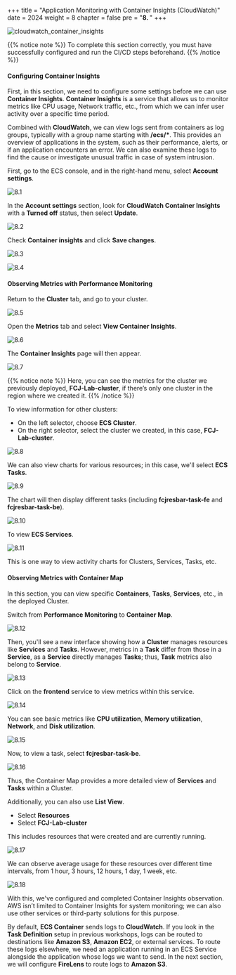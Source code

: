 +++
title = "Application Monitoring with Container Insights (CloudWatch)"
date = 2024
weight = 8
chapter = false
pre = "<b>8. </b>"
+++

![cloudwatch_container_insights](/images/8-monitoring-with-container-insights/cloudwatch_container_insights.png)

{{% notice note %}}
To complete this section correctly, you must have successfully configured and run the CI/CD steps beforehand.
{{% /notice %}}

#### Configuring Container Insights

First, in this section, we need to configure some settings before we can use **Container Insights**. **Container Insights** is a service that allows us to monitor metrics like CPU usage, Network traffic, etc., from which we can infer user activity over a specific time period.

Combined with **CloudWatch**, we can view logs sent from containers as log groups, typically with a group name starting with **/ecs/\***. This provides an overview of applications in the system, such as their performance, alerts, or if an application encounters an error. We can also examine these logs to find the cause or investigate unusual traffic in case of system intrusion.

First, go to the ECS console, and in the right-hand menu, select **Account settings**.

![8.1](/images/8-monitoring-with-container-insights/8.1.png)

In the **Account settings** section, look for **CloudWatch Container Insights** with a **Turned off** status, then select **Update**.

![8.2](/images/8-monitoring-with-container-insights/8.2.png)

Check **Container insights** and click **Save changes**.

![8.3](/images/8-monitoring-with-container-insights/8.3.png)

![8.4](/images/8-monitoring-with-container-insights/8.4.png)

#### Observing Metrics with Performance Monitoring

Return to the **Cluster** tab, and go to your cluster.

![8.5](/images/8-monitoring-with-container-insights/8.5.png)

Open the **Metrics** tab and select **View Container Insights**.

![8.6](/images/8-monitoring-with-container-insights/8.6.png)

The **Container Insights** page will then appear.

![8.7](/images/8-monitoring-with-container-insights/8.7.png)

{{% notice note %}}
Here, you can see the metrics for the cluster we previously deployed, **FCJ-Lab-cluster**, if there’s only one cluster in the region where we created it.
{{% /notice %}}

To view information for other clusters:

- On the left selector, choose **ECS Cluster**.
- On the right selector, select the cluster we created, in this case, **FCJ-Lab-cluster**.

![8.8](/images/8-monitoring-with-container-insights/8.8.png)

We can also view charts for various resources; in this case, we'll select **ECS Tasks**.

![8.9](/images/8-monitoring-with-container-insights/8.9.png)

The chart will then display different tasks (including **fcjresbar-task-fe** and **fcjresbar-task-be**).

![8.10](/images/8-monitoring-with-container-insights/8.10.png)

To view **ECS Services**.

![8.11](/images/8-monitoring-with-container-insights/8.11.png)

This is one way to view activity charts for Clusters, Services, Tasks, etc.

#### Observing Metrics with Container Map

In this section, you can view specific **Containers**, **Tasks**, **Services**, etc., in the deployed Cluster.

Switch from **Performance Monitoring** to **Container Map**.

![8.12](/images/8-monitoring-with-container-insights/8.12.png)

Then, you'll see a new interface showing how a **Cluster** manages resources like **Services** and **Tasks**. However, metrics in a **Task** differ from those in a **Service**, as a **Service** directly manages **Tasks**; thus, **Task** metrics also belong to **Service**.

![8.13](/images/8-monitoring-with-container-insights/8.13.png)

Click on the **frontend** service to view metrics within this service.

![8.14](/images/8-monitoring-with-container-insights/8.14.png)

You can see basic metrics like **CPU utilization**, **Memory utilization**, **Network**, and **Disk utilization**.

![8.15](/images/8-monitoring-with-container-insights/8.15.png)

Now, to view a task, select **fcjresbar-task-be**.

![8.16](/images/8-monitoring-with-container-insights/8.16.png)

Thus, the Container Map provides a more detailed view of **Services** and **Tasks** within a Cluster.

Additionally, you can also use **List View**.

- Select **Resources**
- Select **FCJ-Lab-cluster**

This includes resources that were created and are currently running.

![8.17](/images/8-monitoring-with-container-insights/8.17.png)

We can observe average usage for these resources over different time intervals, from 1 hour, 3 hours, 12 hours, 1 day, 1 week, etc.

![8.18](/images/8-monitoring-with-container-insights/8.18.png)

With this, we've configured and completed Container Insights observation. AWS isn’t limited to Container Insights for system monitoring; we can also use other services or third-party solutions for this purpose.

By default, **ECS Container** sends logs to **CloudWatch**. If you look in the **Task Definition** setup in previous workshops, logs can be routed to destinations like **Amazon S3**, **Amazon EC2**, or external services. To route these logs elsewhere, we need an application running in an ECS Service alongside the application whose logs we want to send. In the next section, we will configure **FireLens** to route logs to **Amazon S3**.
